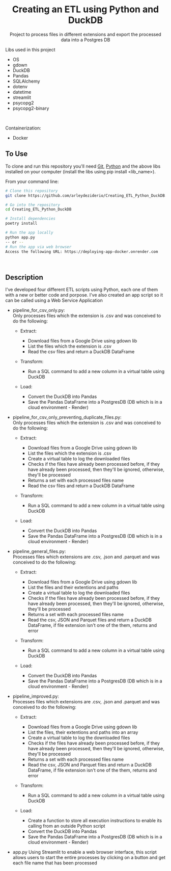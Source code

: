<span id="top"></span>
<h1 align="center">Creating an ETL using Python and DuckDB </h1>

<div align="center">
	
  Project to process files in different extensions and export the processed data into a Postgres DB <br/>

</div>

 Libs used in this project

 * OS
 * gdown
 * DuckDB
 * Pandas
 * SQLAlchemy
 * dotenv
 * datetime
 * streamlit
 * psycopg2
 * psycopg2-binary
<br/>

Containerization:
* Docker

 ## To Use

To clone and run this repository you'll need [Git](https://git-scm.com), [Python](https://www.python.org/downloads/) and the above libs installed on your computer (install the libs using pip install <lib_name>).

From your command line:

```bash
# Clone this repository
git clone https://github.com/arleydeziderio/Creating_ETL_Python_DuckDB.git

# Go into the repository
cd Creating_ETL_Python_DuckDB

# Install dependencies
poetry install

# Run the app locally
python app.py
-- or --
# Run the app via web browser
Access the following URL: https://deploying-app-docker.onrender.com
```
<br/>

## Description

I've developed four different ETL scripts using Python, each one of them with a new or better code and porpose.
I've also created an app script so it can be called using a Web Service Application

* pipeline_for_csv_only.py:<br/>
    Only processes files which the extension is .csv and was conceived to do the following:
    <br/>

    * Extract: 
        * Download files from a Google Drive using gdown lib
        * List the files which the extension is .csv
        * Read the csv files and return a DuckDB DataFrame

    * Transform:
        * Run a SQL command to add a new column in a virtual table using DuckDB

    * Load:
        * Convert the DuckDB into Pandas
        * Save the Pandas DataFrame into a PostgresDB (DB which is in a cloud environment - Render)

* pipeline_for_csv_only_preventing_duplicate_files.py:<br/>
    Only processes files which the extension is .csv and was conceived to do the following:
    <br/>

    * Extract: 
        * Download files from a Google Drive using gdown lib
        * List the files which the extension is .csv
        * Create a virtual table to log the downloaded files
        * Checks if the files have already been processed before, if they have already been processed, then they'll be ignored, otherwise, they'll be processed
        * Returns a set with each processed files name
        * Read the csv files and return a DuckDB DataFrame

    * Transform:
        * Run a SQL command to add a new column in a virtual table using DuckDB

    * Load:
        * Convert the DuckDB into Pandas
        * Save the Pandas DataFrame into a PostgresDB (DB which is in a cloud environment - Render)

* pipeline_general_files.py:<br/>
    Processes files which extensions are .csv, .json and .parquet and was conceived to do the following:
    <br/>

    * Extract: 
        * Download files from a Google Drive using gdown lib
        * List the files and their extentions and paths
        * Create a virtual table to log the downloaded files
        * Checks if the files have already been processed before, if they have already been processed, then they'll be ignored, otherwise, they'll be processed
        * Returns a set with each processed files name
        * Read the csv, JSON and Parquet files and return a DuckDB DataFrame, if file extension isn't one of the them, returns and error

    * Transform:
        * Run a SQL command to add a new column in a virtual table using DuckDB

    * Load:
        * Convert the DuckDB into Pandas
        * Save the Pandas DataFrame into a PostgresDB (DB which is in a cloud environment - Render)

* pipeline_improved.py:<br/>
    Processes files which extensions are .csv, .json and .parquet and was conceived to do the following:
    <br/>

    * Extract: 
        * Download files from a Google Drive using gdown lib
        * List the files, their extentions and paths into an array
        * Create a virtual table to log the downloaded files
        * Checks if the files have already been processed before, if they have already been processed, then they'll be ignored, otherwise, they'll be processed
        * Returns a set with each processed files name
        * Read the csv, JSON and Parquet files and return a DuckDB DataFrame, if file extension isn't one of the them, returns and error

    * Transform:
        * Run a SQL command to add a new column in a virtual table using DuckDB

    * Load:
        * Create a function to store all execution instructions to enable its calling from an outside Python script
        * Convert the DuckDB into Pandas
        * Save the Pandas DataFrame into a PostgresDB (DB which is in a cloud environment - Render)

* app.py
    Using Streamlit to enable a web browser interface, this script allows users to start the entire processes by clicking on a button and get each file name that has been processed